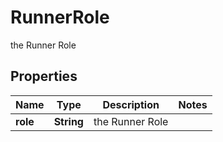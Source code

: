 

# RunnerRole

the Runner Role

## Properties

Name | Type | Description | Notes
------------ | ------------- | ------------- | -------------
**role** | **String** | the Runner Role | 



